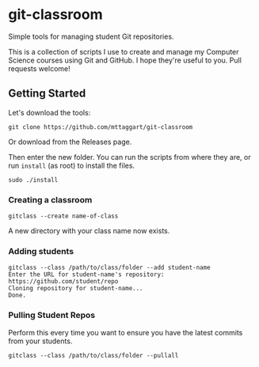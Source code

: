 # git-classroom
Simple tools for managing student Git repositories.

This is a collection of scripts I use to create and manage my Computer Science courses using Git and GitHub. I hope they're useful to you. Pull requests welcome!

## Getting Started
Let's download the tools:

    git clone https://github.com/mttaggart/git-classroom

Or download from the Releases page.

Then enter the new folder. You can run the scripts from where they are, or run `install` (as root) to install the files.

    sudo ./install

### Creating a classroom

    gitclass --create name-of-class

A new directory with your class name now exists.

### Adding students

    gitclass --class /path/to/class/folder --add student-name
    Enter the URL for student-name's repository: https://github.com/student/repo
    Cloning repository for student-name...
    Done.

### Pulling Student Repos
Perform this every time you want to ensure you have the latest commits from your students.

    gitclass --class /path/to/class/folder --pullall
    
